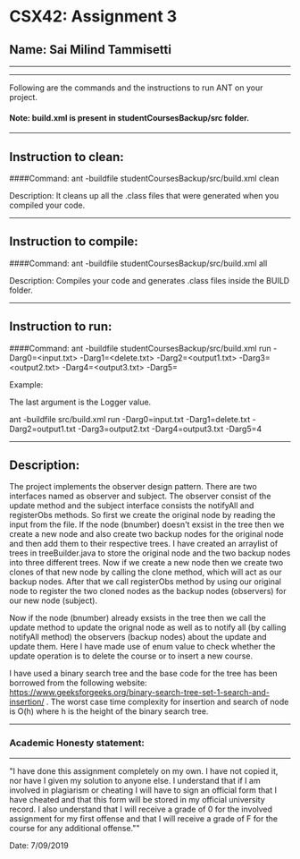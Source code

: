 # CSX42: Assignment 3
## Name: Sai Milind Tammisetti

-----------------------------------------------------------------------
-----------------------------------------------------------------------

Following are the commands and the instructions to run ANT on your project.
#### Note: build.xml is present in studentCoursesBackup/src folder.

-----------------------------------------------------------------------
## Instruction to clean:

####Command: 
ant -buildfile studentCoursesBackup/src/build.xml clean

Description: It cleans up all the .class files that were generated when you
compiled your code.

-----------------------------------------------------------------------
## Instruction to compile:

####Command: ant -buildfile studentCoursesBackup/src/build.xml all

Description: Compiles your code and generates .class files inside the BUILD folder.

-----------------------------------------------------------------------
## Instruction to run:

####Command: 
ant -buildfile studentCoursesBackup/src/build.xml run -Darg0=<input.txt> -Darg1=<delete.txt> -Darg2=<output1.txt> -Darg3=<output2.txt> -Darg4=<output3.txt> -Darg5=<logger-value> 

Example:

The last argument is the Logger value. 

ant -buildfile src/build.xml run -Darg0=input.txt -Darg1=delete.txt -Darg2=output1.txt -Darg3=output2.txt -Darg4=output3.txt -Darg5=4

-----------------------------------------------------------------------
## Description: 
The project implements the observer design pattern. There are two interfaces named as observer and subject. The observer consist of the update method and the subject interface consists the notifyAll and registerObs methods. So first we create the original node by reading the input from the file. If the node (bnumber) doesn't exsist in the tree then we create a new node and also create two backup nodes for the original node and then add them to their respective trees. I have created an arraylist of trees in treeBuilder.java to store the original node and the two backup nodes into three different trees. Now if we create a new node then we create two clones of that new node by calling the clone method, which will act as our backup nodes. After that we call registerObs method by using our original node to register the two cloned nodes as the backup nodes (observers) for our new node (subject). 

Now if the node (bnumber) already exsists in the tree then we call the update method to update the orignal node as well as to notify all (by calling notifyAll method) the observers (backup nodes) about the update and update them. Here I have made use of enum value to check whether the update operation is to delete the course or to insert a new course.  

I have used a binary search tree and the base code for the tree has been borrowed from the following website: https://www.geeksforgeeks.org/binary-search-tree-set-1-search-and-insertion/ . The worst case time complexity for insertion and search of node is O(h) where h is the height of the binary search tree.    

-----------------------------------------------------------------------
### Academic Honesty statement:
-----------------------------------------------------------------------

"I have done this assignment completely on my own. I have not copied
it, nor have I given my solution to anyone else. I understand that if
I am involved in plagiarism or cheating I will have to sign an
official form that I have cheated and that this form will be stored in
my official university record. I also understand that I will receive a
grade of 0 for the involved assignment for my first offense and that I
will receive a grade of F for the course for any additional
offense.""

Date: 7/09/2019 


